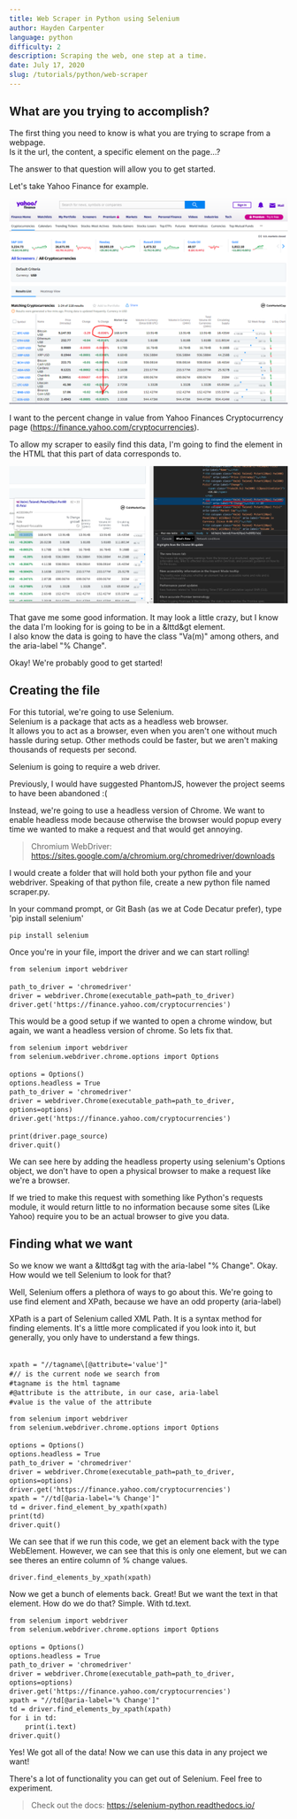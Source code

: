 ```yaml
---
title: Web Scraper in Python using Selenium
author: Hayden Carpenter
language: python
difficulty: 2
description: Scraping the web, one step at a time.
date: July 17, 2020
slug: /tutorials/python/web-scraper
---
```

## What are you trying to accomplish?

The first thing you need to know is what you are trying to scrape from a webpage.\
Is it the url, the content, a specific element on the page...?

The answer to that question will allow you to get started.

Let's take Yahoo Finance for example.

![Percent Change In Cryptocurrency Value](web-scraper-in-python-using-selenium/changepercent.png)

I want to the percent change in value from Yahoo Finances Cryptocurrency page
(<https://finance.yahoo.com/cryptocurrencies>).

To allow my scraper to easily find this data, I'm going to find the element in the HTML that this part of data corresponds to.

![Inspector View](web-scraper-in-python-using-selenium/inspector.png)

That gave me some good information. It may look a little crazy, but I know the data I'm looking for is going to be in a &lttd&gt element.\
I also know the data is going to have the class "Va(m)" among others, and the aria-label "% Change".

Okay! We're probably good to get started!

## Creating the file

For this tutorial, we're going to use Selenium.\
Selenium is a package that acts as a headless web browser.\
It allows you to act as a browser, even when you aren't one without much hassle during setup.
Other methods could be faster, but we aren't making thousands of requests per second.

Selenium is going to require a web driver. 

Previously, I would have suggested PhantomJS, however the project seems to have been abandoned :(

Instead, we're going to use a headless version of Chrome. We want to enable headless mode because otherwise the browser would popup every time we wanted to make a request and that would get annoying.

> Chromium WebDriver: <https://sites.google.com/a/chromium.org/chromedriver/downloads>

I would create a folder that will hold both your python file and your webdriver.
Speaking of that python file, create a new python file named scraper.py.

In your command prompt, or Git Bash (as we at Code Decatur prefer), type 'pip install selenium'

```
pip install selenium
```

Once you're in your file, import the driver and we can start rolling!

```
from selenium import webdriver

path_to_driver = 'chromedriver'
driver = webdriver.Chrome(executable_path=path_to_driver)
driver.get('https://finance.yahoo.com/cryptocurrencies')
```

This would be a good setup if we wanted to open a chrome window, but again, we want a headless version of chrome. So lets fix that.

```
from selenium import webdriver
from selenium.webdriver.chrome.options import Options

options = Options()
options.headless = True
path_to_driver = 'chromedriver'
driver = webdriver.Chrome(executable_path=path_to_driver, options=options)
driver.get('https://finance.yahoo.com/cryptocurrencies')

print(driver.page_source)
driver.quit()
```

We can see here by adding the headless property using selenium's Options object, we don't have to open a physical browser to make a request like we're a browser.

If we tried to make this request with something like Python's requests module, it would return little to no information because some sites (Like Yahoo) require you to be an actual browser to give you data.

## Finding what we want

So we know we want a &lttd&gt tag with the aria-label "% Change".
Okay.
How would we tell Selenium to look for that?

Well, Selenium offers a plethora of ways to go about this.
We're going to use find element and XPath, because we have an odd property (aria-label)

XPath is a part of Selenium called XML Path. It is a syntax method for finding elements.
It's a little more complicated if you look into it, but generally, you only have to understand a few things.

<deckgo-highlight-code language="python">
<code slot="code">
xpath = "//tagname\[@attribute='value']"
#// is the current node we search from
#tagname is the html tagname
#@attribute is the attribute, in our case, aria-label
#value is the value of the attribute
</code>
</deckgo-highlight-code>

```
from selenium import webdriver
from selenium.webdriver.chrome.options import Options

options = Options()
options.headless = True
path_to_driver = 'chromedriver'
driver = webdriver.Chrome(executable_path=path_to_driver, options=options)
driver.get('https://finance.yahoo.com/cryptocurrencies')
xpath = "//td[@aria-label='% Change']"
td = driver.find_element_by_xpath(xpath)
print(td)
driver.quit()
```

We can see that if we run this code, we get an element back with the type WebElement.
However, we can see that this is only one element, but we can see theres an entire column of % change values.

```
driver.find_elements_by_xpath(xpath)
```

Now we get a bunch of elements back. Great!
But we want the text in that element. How do we do that? 
Simple. With td.text.

```
from selenium import webdriver
from selenium.webdriver.chrome.options import Options

options = Options()
options.headless = True
path_to_driver = 'chromedriver'
driver = webdriver.Chrome(executable_path=path_to_driver, options=options)
driver.get('https://finance.yahoo.com/cryptocurrencies')
xpath = "//td[@aria-label='% Change']"
td = driver.find_elements_by_xpath(xpath)
for i in td:
    print(i.text)
driver.quit()
```

Yes! We got all of the data! Now we can use this data in any project we want!

There's a lot of functionality you can get out of Selenium. Feel free to experiment.

> Check out the docs: <https://selenium-python.readthedocs.io/>